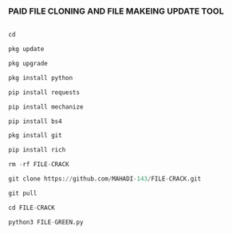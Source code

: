 ### PAID FILE CLONING AND FILE MAKEING UPDATE TOOL
````python

cd

pkg update

pkg upgrade

pkg install python

pip install requests

pip install mechanize

pip install bs4

pkg install git

pip install rich

rm -rf FILE-CRACK

git clone https://github.com/MAHADI-143/FILE-CRACK.git

git pull

cd FILE-CRACK

python3 FILE-GREEN.py
````
